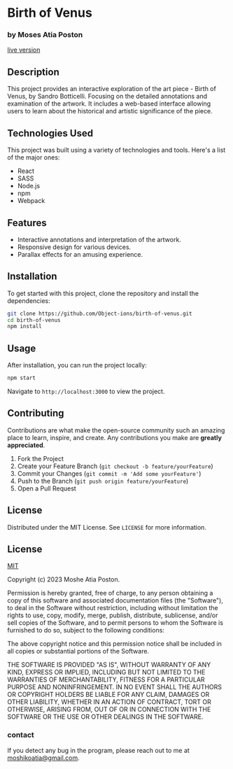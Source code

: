# Birth of Venus

### by Moses Atia Poston

[live version](https://birth-of-venus.netlify.app/)

## Description

This project provides an interactive exploration of the art piece - Birth of Venus, by Sandro Botticelli. Focusing on the detailed annotations and examination of the artwork. It includes a web-based interface allowing users to learn about the historical and artistic significance of the piece.

## Technologies Used

This project was built using a variety of technologies and tools. Here's a list of the major ones:

- React
- SASS
- Node.js
- npm
- Webpack

## Features

- Interactive annotations and interpretation of the artwork.
- Responsive design for various devices.
- Parallax effects for an amusing experience.

## Installation

To get started with this project, clone the repository and install the dependencies:

```bash
git clone https://github.com/Object-ions/birth-of-venus.git
cd birth-of-venus
npm install
```

## Usage

After installation, you can run the project locally:

```bash
npm start
```

Navigate to `http://localhost:3000` to view the project.

## Contributing

Contributions are what make the open-source community such an amazing place to learn, inspire, and create. Any contributions you make are **greatly appreciated**.

1. Fork the Project
2. Create your Feature Branch (`git checkout -b feature/yourFeature`)
3. Commit your Changes (`git commit -m 'Add some yourFeature'`)
4. Push to the Branch (`git push origin feature/yourFeature`)
5. Open a Pull Request

## License

Distributed under the MIT License. See `LICENSE` for more information.

## License

[MIT](https://choosealicense.com/licenses/mit/)

Copyright (c) 2023 Moshe Atia Poston.

Permission is hereby granted, free of charge, to any person obtaining a copy of this software and associated documentation files (the "Software"), to deal in the Software without restriction, including without limitation the rights to use, copy, modify, merge, publish, distribute, sublicense, and/or sell copies of the Software, and to permit persons to whom the Software is furnished to do so, subject to the following conditions:

The above copyright notice and this permission notice shall be included in all copies or substantial portions of the Software.

THE SOFTWARE IS PROVIDED "AS IS", WITHOUT WARRANTY OF ANY KIND, EXPRESS OR IMPLIED, INCLUDING BUT NOT LIMITED TO THE WARRANTIES OF MERCHANTABILITY, FITNESS FOR A PARTICULAR PURPOSE AND NONINFRINGEMENT. IN NO EVENT SHALL THE AUTHORS OR COPYRIGHT HOLDERS BE LIABLE FOR ANY CLAIM, DAMAGES OR OTHER LIABILITY, WHETHER IN AN ACTION OF CONTRACT, TORT OR OTHERWISE, ARISING FROM, OUT OF OR IN CONNECTION WITH THE SOFTWARE OR THE USE OR OTHER DEALINGS IN THE SOFTWARE.

### contact

If you detect any bug in the program, please reach out to me at [moshikoatia@gmail.com](mailto:moshikoatia@gmail.com).
